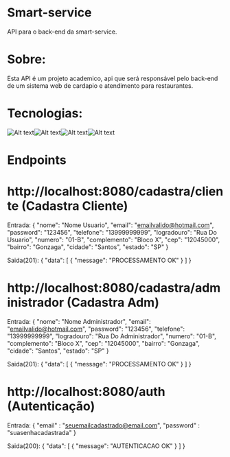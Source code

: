 # Smart-service
API para o back-end da smart-service.

# Sobre:
Esta API é um projeto academico, api que será responsável pelo back-end
de um sistema web de cardapio e atendimento para restaurantes.

# Tecnologias:

![Alt text](https://1.bp.blogspot.com/-QXQ_jdU0Frs/V46c6ImU4JI/AAAAAAAAAkM/u0xcOFxDC1gCJFc-36VOX_Ioc7pVpDOHACLcB/s200/Java%2BRuntime%2BEnvironment.png)![Alt text](https://www.dariawan.com/media/images/tutorial-spring-logo.width-400.png)![Alt text](https://pngimg.com/uploads/mysql/mysql_PNG9.png)![Alt text](https://cloudnesil.com/wp-content/uploads/2018/12/docker.png)

# Endpoints

# http://localhost:8080/cadastra/cliente (Cadastra Cliente)

Entrada:
{
    "nome": "Nome Usuario",
    "email": "emailvalido@hotmail.com",
    "password": "123456",
    "telefone": "13999999999",
    "logradouro": "Rua Do Usuario",
    "numero": "01-B",
    "complemento": "Bloco X",
    "cep": "12045000",
    "bairro": "Gonzaga",
    "cidade": "Santos",
    "estado": "SP"
}


Saida(201):
{
    "data": [
        {
            "message": "PROCESSAMENTO OK"
        }
    ]
}

# http://localhost:8080/cadastra/administrador (Cadastra Adm)

Entrada:
{
    "nome": "Nome Administrador",
    "email": "emailvalido@hotmail.com",
    "password": "123456",
    "telefone": "13999999999",
    "logradouro": "Rua Do Administrador",
    "numero": "01-B",
    "complemento": "Bloco X",
    "cep": "12045000",
    "bairro": "Gonzaga",
    "cidade": "Santos",
    "estado": "SP"
}

Saida(201):
{
    "data": [
        {
            "message": "PROCESSAMENTO OK"
        }
    ]
}

# http://localhost:8080/auth (Autenticação)

Entrada:
{
    "email" : "seuemailcadastrado@email.com",
    "password" : "suasenhacadastrada"
}


Saida(200):
{
    "data": [
        {
            "message": "AUTENTICACAO OK"
        }
    ]
}


